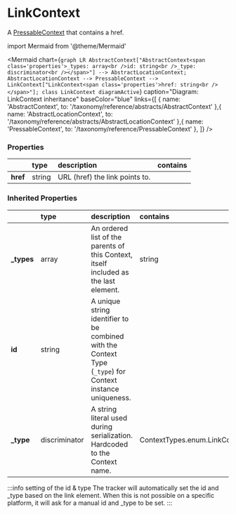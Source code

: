 # LinkContext

A [PressableContext](/taxonomy/reference/location-contexts/PressableContext) that contains a href.

import Mermaid from '@theme/Mermaid'

<Mermaid chart={`
    graph LR
      AbstractContext["AbstractContext<span class='properties'>_types: array<br />id: string<br />_type: discriminator<br /></span>"] --> AbstractLocationContext;
      AbstractLocationContext --> PressableContext -->       LinkContext["LinkContext<span class='properties'>href: string<br /></span>"];
    class LinkContext diagramActive
  `}
  caption="Diagram: LinkContext inheritance"
  baseColor="blue"
  links={[
{ name: 'AbstractContext', to: '/taxonomy/reference/abstracts/AbstractContext' },{ name: 'AbstractLocationContext', to: '/taxonomy/reference/abstracts/AbstractLocationContext' },{ name: 'PressableContext', to: '/taxonomy/reference/PressableContext' },  ]}
/>

### Properties

|          | type   | description                    | contains |
|:---------|:-------|:-------------------------------|:---------|
| **href** | string | URL (href) the link points to. |          |
### Inherited Properties

|             | type          | description                                                                                                | contains                      |
|:------------|:--------------|:-----------------------------------------------------------------------------------------------------------|:------------------------------|
| **\_types** | array         | An ordered list of the parents of this Context, itself included as the last element.                       | string                        |
| **id**      | string        | A unique string identifier to be combined with the Context Type (`_type`) for Context instance uniqueness. |                               |
| **\_type**  | discriminator | A string literal used during serialization. Hardcoded to the Context name.                                 | ContextTypes.enum.LinkContext |

:::info setting of the id & type
The tracker will automatically set the id and _type based on the link element. When this is not possible on a specific platform, it will ask for a manual id and _type to be set.
:::
